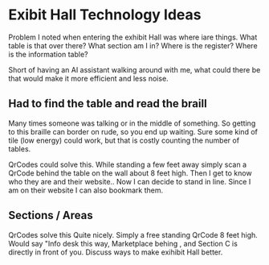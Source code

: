 # Exibit Hall Technology Ideas
Problem I noted when entering the exhibit Hall was where iare things. What table is that over there? What section am I in? Where is the register? Where is the information table?

Short of having an AI assistant walking around with me, what could there be that would make it more efficient and less noise.

## Had to find the table and read the braill

Many times someone was talking or in the middle of something. So getting to this braille can border on rude, so you end up waiting. Sure some kind of tile (low energy) could work, but that is costly counting the number of tables.

QrCodes could solve this.  While standing a few feet away simply scan a QrCode behind the table on the wall about 8 feet high. Then I get to know who they are  and their website.. Now I can decide to stand in line.  Since I am on their website I can also bookmark them.

## Sections / Areas

QrCodes solve this Quite nicely.  Simply a free standing QrCode 8 feet high.  Would say "Info desk this way, Marketplace behing , and Section C is directly in front of you.
Discuss ways to make exihibit Hall better.
